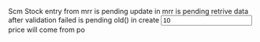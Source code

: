 Scm Stock entry from mrr is pending
update in mrr is pending
retrive data after validation failed is pending old()
in create  <input name="unit_price[]" class="form-control unit_price" autocomplete="off" readonly value="10"> price will come from po